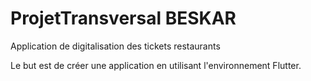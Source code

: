 # ProjetTransversal BESKAR
Application de digitalisation des tickets restaurants

Le but est de créer une application en utilisant l'environnement Flutter. 
